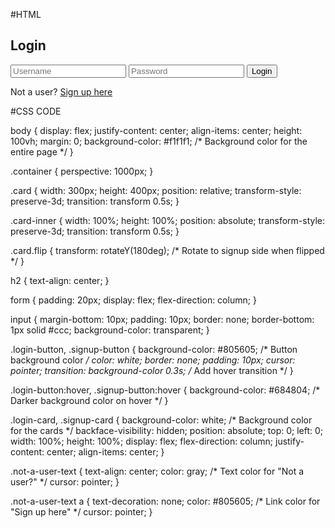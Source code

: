 #HTML
<!DOCTYPE html>
<html lang="en">
<head>
    <meta charset="UTF-8">
    <meta name="viewport" content="width=device-width, initial-scale=1.0">
    <link rel="stylesheet" href="garuda.css">
    <title>Login & Signup</title>
</head>
<body>
    <div class="container">
        <div class="card">
            <div class="login-card">
                <h2>Login</h2>
                <form action="#">
                    <input type="text" placeholder="Username" required>
                    <input type="password" placeholder="Password" required>
                    <button class="login-button">Login</button>
                </form>
                <p class="not-a-user-text">Not a user? <a href="SIGNUP.html">Sign up here</a></p>
            </div>
        </div>
    </div>
</body>
</html>


#CSS CODE

body {
    display: flex;
    justify-content: center;
    align-items: center;
    height: 100vh;
    margin: 0;
    background-color: #f1f1f1; /* Background color for the entire page */
}

.container {
    perspective: 1000px;
}

.card {
    width: 300px;
    height: 400px;
    position: relative;
    transform-style: preserve-3d;
    transition: transform 0.5s;
}

.card-inner {
    width: 100%;
    height: 100%;
    position: absolute;
    transform-style: preserve-3d;
    transition: transform 0.5s;
}

.card.flip {
    transform: rotateY(180deg); /* Rotate to signup side when flipped */
}

h2 {
    text-align: center;
}

form {
    padding: 20px;
    display: flex;
    flex-direction: column;
}

input {
    margin-bottom: 10px;
    padding: 10px;
    border: none;
    border-bottom: 1px solid #ccc;
    background-color: transparent;
}

.login-button,
.signup-button {
    background-color: #805605; /* Button background color */
    color: white;
    border: none;
    padding: 10px;
    cursor: pointer;
    transition: background-color 0.3s; /* Add hover transition */
}

.login-button:hover,
.signup-button:hover {
    background-color: #684804; /* Darker background color on hover */
}

.login-card,
.signup-card {
    background-color: white; /* Background color for the cards */
    backface-visibility: hidden;
    position: absolute;
    top: 0;
    left: 0;
    width: 100%;
    height: 100%;
    display: flex;
    flex-direction: column;
    justify-content: center;
    align-items: center;
}

.not-a-user-text {
    text-align: center;
    color: gray; /* Text color for "Not a user?" */
    cursor: pointer;
}

.not-a-user-text a {
    text-decoration: none;
    color: #805605; /* Link color for "Sign up here" */
    cursor: pointer;
}

